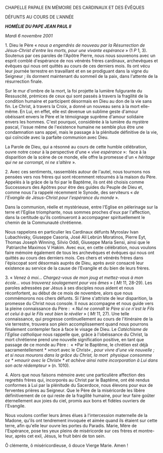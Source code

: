 CHAPELLE PAPALE EN MÉMOIRE DES CARDINAUX ET DES ÉVÊQUES

DÉFUNTS AU COURS DE L'ANNÉE

***HOMÉLIE DU PAPE JEAN PAUL II***

*Mardi 6 novembre 2001*

1. Dieu le Père « *nous a engendrés de nouveau par la Résurrection de Jésus-Christ d'entre les morts, pour une vivante espérance* » (1 *P* 1, 3). Soutenus par ces paroles de l'Apôtre Pierre, nous nous souvenons avec un esprit comblé d'espérance de nos vénérés frères cardinaux, archevêques et évêques qui nous ont quittés au cours de ces derniers mois. Ils ont vécu leur journée terrestre en travaillant et en se prodiguant dans la vigne du Seigneur ; ils dorment maintenant du sommeil de la paix, dans l'attente de la résurrection finale.

Sur le mur d'ombre de la mort, la foi projette la lumière fulgurante du Ressuscité, prémices de ceux qui sont passés à travers la fragilité de la condition humaine et participent désormais en Dieu au don de la vie sans fin. Le Christ, à travers la Croix, a donné un nouveau sens à la mort elle-même. En Lui, en effet, elle est devenue un sublime geste d'amour obéissant envers le Père et le témoignage suprême d'amour solidaire envers les hommes. C'est pourquoi, considérée à la lumière du mystère pascal, l'issue même de l'existence humaine ne semble plus être une condamnation sans appel, mais le passage à la plénitude définitive de la vie, qui coïncide avec la parfaite communion avec Dieu.

La Parole de Dieu, qui a résonné au cours de cette humble célébration, ouvre notre coeur à la perspective d'une « *vive espérance* »:  face à la disparition de la scène de ce monde, elle offre la promesse d'un « *héritage qui ne se corrompt, ni ne s'altère* ».

2. Avec ces sentiments, rassemblés autour de l'autel, nous tournons nos pensées vers nos frères qui sont récemment retournés à la maison du Père. Appelés à la grâce de la foi par le Baptême, ils ont été choisis comme Successeurs des Apôtres pour être des guides du Peuple de Dieu et, comme nous l'a rappelé récemment le Synode, des serviteurs « *de l'Evangile de Jésus-Christ pour l'espérance du monde* ».

Dans la communion, réelle et mystérieuse, entre l'Eglise en pèlerinage sur la terre et l'Eglise triomphante, nous sommes proches d'eux par l'affection, dans la certitude qu'ils continueront à accompagner spirituellement le chemin de la Communauté chrétienne.

Nous rappelons en particulier les Cardinaux défunts Myroslav Ivan Lubachivsky, Giuseppe Casoria, José Alí Lebrún Moratinos, Pierre Eyt, Thomas Joseph Winning, Silvio Oddi, Giuseppe Maria Sensi, ainsi que le  Patriarche Maximos V Hakim. Avec eux, en cette célébration, nous voulons faire mémoire également de tous les archevêques et évêques qui nous ont quittés au cours des derniers mois. Ces chers et vénérés frères dans l'épiscopat sont désormais auprès de Dieu, après avoir consacré leur existence au service de la cause de l'Evangile et du bien de leurs frères.

3. « *Venez à moi... Chargez-vous de mon joug et mettez-vous à mon école... vous trouverez soulagement pour vos âmes* » ( *Mt* 11, 28-29). Les paroles adressées par Jésus à ses disciples nous aident et nous réconfortent, au début de ce mois de novembre, alors que nous commémorons nos chers défunts. Si l'âme s'attriste de leur disparition, la promesse du Christ nous console. Il nous accompagne et nous guide vers la pleine connaissance du Père :  « *Nul ne connaît le Père si ce n'est le Fils et celui à qui le Fils veut bien le révéler* » ( *Mt* 11, 27). Une telle connaissance, qui progresse continuellement au cours de l'itinéraire de la vie terrestre, trouvera son plein accomplissement quand nous pourrons finalement contempler face à face le visage de Dieu. Le *Catéchisme de l'Eglise catholique* nous rappelle que, grâce à l'obéissance du Christ, la mort chrétienne prend une nouvelle signification positive, en tant que passage de ce monde au Père :  « *Par le Baptême, le chrétien est déjà sacramentellement * »mort avec le Christ« *, pour vivre d'une vie nouvelle ; et si nous mourons dans la grâce du Christ, la mort  physique consomme ce * »mourir avec le Christ« * et achève ainsi notre incorporation à Lui dans son acte rédempteur* » (n. 1010).

4. Alors que nous faisons mémoire avec une particulière affection des regrettés frères qui, incorporés au Christ par le Baptême, ont été rendus conformes à Lui par la plénitude du Sacerdoce, nous élevons pour eux de ferventes prières au Seigneur. Que le Père de la miséricorde les libère définitivement de ce qui reste de la fragilité humaine, pour leur faire goûter éternellement aux joies du ciel, promis aux bons et fidèles ouvriers de l'Evangile.

Nous voulons confier leurs âmes élues à l'intercession maternelle de la Madone, qu'ils ont tendrement invoquée et aimée quand ils étaient sur cette terre, afin qu'elle leur ouvre les portes du Paradis. Marie, Mère de l'Espérance, pose tes yeux pleins de miséricorde sur ces frères et montre-leur, après cet exil, Jésus, le fruit béni de ton sein.

Ô clémente, ô miséricordieuse, ô douce Vierge Marie. Amen !